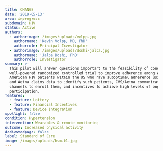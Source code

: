 ```yaml
---
title: CHANGE
date: '2019-05-13'
area: inprogress
subdomain: HIV
status: Active
authors:
  - authorimage: /images/uploads/volpp.jpg
    authorname: 'Kevin Volpp, MD, PhD'
    authorrole: Principal Investigator
  - authorimage: /images/uploads/doshi-jalpa.jpg
    authorname: 'Jalpa Doshi, PhD'
    authorrole: Investigator
summary: >-
  This pilot will answer questions important to the feasibility of conducting a
  well-powered randomized controlled trial to improve adherence among African
  American HIV patients within the US who have suboptimal adherence using CVS
  and Aetna claims data to identify such patients, CVS/Aetna communications
  channels to enroll them, and incentives to achieve high levels of ongoing
  participation.
features:
  - feature: Lottery
  - feature: Financial Incentives
  - feature: Device Integration
spotlight: false
condition: Hypertension
intervention: Wearables & remote monitoring
outcome: Increased physical activity
dedicatedpage: false
label: Standard of Care 
image: /images/uploads/hsm.01.jpg
---
```


